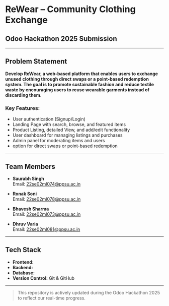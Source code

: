 # ReWear – Community Clothing Exchange

##  Odoo Hackathon 2025 Submission

---

##  Problem Statement

**Develop ReWear, a web-based platform that enables users to exchange unused clothing through direct swaps or a point-based redemption system. The goal is to promote sustainable fashion and reduce textile waste by encouraging users to reuse wearable garments instead of discarding them.**

### Key Features:
- User authentication (Signup/Login)
- Landing Page with search, browse, and featured items
- Product Listing, detailed View, and add/edit functionality
- User dashboard for managing listings and purchases
- Admin panel for moderating items and users
- option for direct swaps or point-based redemption

---

##  Team Members

- **Saurabh Singh**   
  Email: 22se02ml074@ppsu.ac.in

- **Ronak Soni**   
  Email: 22se02ml078@ppsu.ac.in

- **Bhavesh Sharma**   
  Email: 22se02ml073@ppsu.ac.in

- **Dhruv Varia**   
  Email: 22se02ml081@ppsu.ac.in

---

##  Tech Stack

- **Frontend:** 
- **Backend:** 
- **Database:** 
- **Version Control:** Git & GitHub

---

> This repository is actively updated during the Odoo Hackathon 2025 to reflect our real-time progress.
